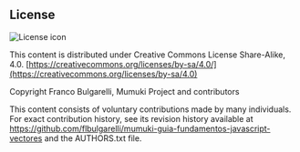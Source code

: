 ## License
![License icon](https://licensebuttons.net/l/by-sa/3.0/88x31.png)

This content is distributed under Creative Commons License Share-Alike, 4.0. [https://creativecommons.org/licenses/by-sa/4.0/](https://creativecommons.org/licenses/by-sa/4.0)

Copyright Franco Bulgarelli, Mumuki Project and contributors

This content consists of voluntary contributions made by many
individuals. For exact contribution history, see its revision history
available at https://github.com/flbulgarelli/mumuki-guia-fundamentos-javascript-vectores and the AUTHORS.txt file.

